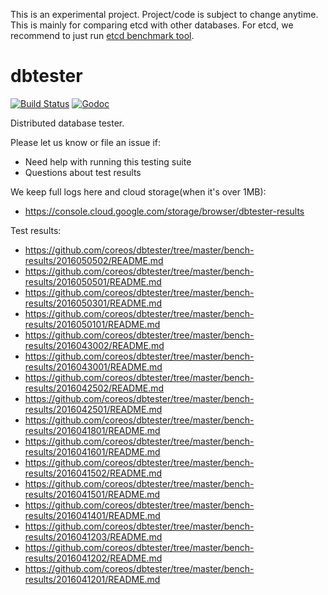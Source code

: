 This is an experimental project. Project/code is subject to change anytime.
This is mainly for comparing etcd with other databases. For etcd, we recommend
to just run [etcd benchmark tool](https://github.com/coreos/etcd/tree/master/tools/benchmark).

# dbtester

[![Build Status](https://img.shields.io/travis/coreos/dbtester.svg?style=flat-square)][cistat] [![Godoc](http://img.shields.io/badge/go-documentation-blue.svg?style=flat-square)][dbtester-godoc]

Distributed database tester.

Please let us know or file an issue if:

- Need help with running this testing suite
- Questions about test results

We keep full logs here and cloud storage(when it's over 1MB):

- https://console.cloud.google.com/storage/browser/dbtester-results

Test results:

- https://github.com/coreos/dbtester/tree/master/bench-results/2016050502/README.md
- https://github.com/coreos/dbtester/tree/master/bench-results/2016050501/README.md
- https://github.com/coreos/dbtester/tree/master/bench-results/2016050301/README.md
- https://github.com/coreos/dbtester/tree/master/bench-results/2016050101/README.md
- https://github.com/coreos/dbtester/tree/master/bench-results/2016043002/README.md
- https://github.com/coreos/dbtester/tree/master/bench-results/2016043001/README.md
- https://github.com/coreos/dbtester/tree/master/bench-results/2016042502/README.md
- https://github.com/coreos/dbtester/tree/master/bench-results/2016042501/README.md
- https://github.com/coreos/dbtester/tree/master/bench-results/2016041801/README.md
- https://github.com/coreos/dbtester/tree/master/bench-results/2016041601/README.md
- https://github.com/coreos/dbtester/tree/master/bench-results/2016041502/README.md
- https://github.com/coreos/dbtester/tree/master/bench-results/2016041501/README.md
- https://github.com/coreos/dbtester/tree/master/bench-results/2016041401/README.md
- https://github.com/coreos/dbtester/tree/master/bench-results/2016041203/README.md
- https://github.com/coreos/dbtester/tree/master/bench-results/2016041202/README.md
- https://github.com/coreos/dbtester/tree/master/bench-results/2016041201/README.md

[cistat]: https://travis-ci.org/coreos/dbtester
[dbtester-godoc]: https://godoc.org/github.com/coreos/dbtester

